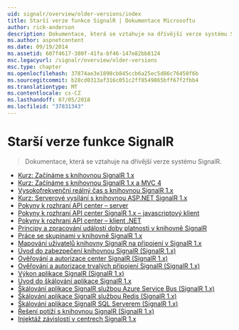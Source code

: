```yaml
---
uid: signalr/overview/older-versions/index
title: Starší verze funkce SignalR | Dokumentace Microsoftu
author: rick-anderson
description: Dokumentace, která se vztahuje na dřívější verze systému SignalR.
ms.author: aspnetcontent
ms.date: 09/19/2014
ms.assetid: 607f4617-380f-41fa-bf46-147e82bb8124
msc.legacyurl: /signalr/overview/older-versions
msc.type: chapter
ms.openlocfilehash: 37874ae3e1898cb845ccb6a25ec5d86c76458f6b
ms.sourcegitcommit: b28cd0313af316c051c2ff8549865bff67f2fbb4
ms.translationtype: MT
ms.contentlocale: cs-CZ
ms.lasthandoff: 07/05/2018
ms.locfileid: "37831343"
---
```

<a name="signalr-older-versions"></a>Starší verze funkce SignalR
====================
> Dokumentace, která se vztahuje na dřívější verze systému SignalR.


- [Kurz: Začínáme s knihovnou SignalR 1.x](tutorial-getting-started-with-signalr.md)
- [Kurz: Začínáme s knihovnou SignalR 1.x a MVC 4](tutorial-getting-started-with-signalr-and-mvc-4.md)
- [Vysokofrekvenční reálný čas s knihovnou SignalR 1.x](tutorial-high-frequency-realtime-with-signalr.md)
- [Kurz: Serverové vysílání s knihovnou ASP.NET SignalR 1.x](tutorial-server-broadcast-with-aspnet-signalr.md)
- [Pokyny k rozhraní API center – server](signalr-1x-hubs-api-guide-server.md)
- [Pokyny k rozhraní API center SignalR 1.x – javascriptový klient](signalr-1x-hubs-api-guide-javascript-client.md)
- [Pokyny k rozhraní API center – klient .NET](signalr-1x-hubs-api-guide-net-client.md)
- [Principy a zpracování událostí doby platnosti v knihovně SignalR](handling-connection-lifetime-events.md)
- [Práce se skupinami v knihovně SignalR 1.x](working-with-groups.md)
- [Mapování uživatelů knihovny SignalR na připojení v SignalR 1.x](mapping-users-to-connections.md)
- [Úvod do zabezpečení knihovnou SignalR (SignalR 1.x)](introduction-to-security.md)
- [Ověřování a autorizace center SignalR (SignalR 1.x)](hub-authorization.md)
- [Ověřování a autorizace trvalých připojení SignalR (SignalR 1.x)](persistent-connection-authorization.md)
- [Výkon aplikace SignalR (SignalR 1.x)](signalr-performance.md)
- [Úvod do škálování aplikace SignalR 1.x](scaleout-in-signalr.md)
- [Škálování aplikace SignalR službou Azure Service Bus (SignalR 1.x)](scaleout-with-windows-azure-service-bus.md)
- [Škálování aplikace SignalR službou Redis (SignalR 1.x)](scaleout-with-redis.md)
- [Škálování aplikace SignalR SQL Serverem (SignalR 1.x)](scaleout-with-sql-server.md)
- [Řešení potíží s knihovnou SignalR (SignalR 1.x)](troubleshooting.md)
- [Injektáž závislostí v centrech SignalR 1.x](dependency-injection.md)
